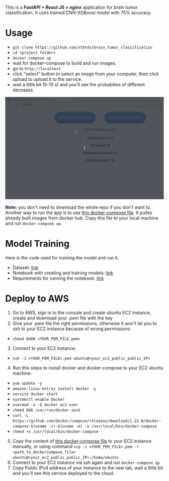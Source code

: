 This is a ***FastAPI + React JS + nginx*** application for brain tumor classification. 
It uses trained CNN-XGBoost model with 75% accuracy.  

# Usage 
- `git clone https://github.com/xtbtds/brain_tumor_classification`
- `cd <project folder>`
- `docker-compose up`
- wait for docker-compose to build and run images.
- go to `http://localhost` 
- click "select" button to select an image from your computer, then click upload to upload it to the service.
- wait a little bit (5-10 s) and you'll see the probabilies of different deceases

![](app-usage-gif.gif) 

**Note:** you don't need to download the whole repo if you don't want to. Another way to run the app is to use [this  docker-compose file](https://github.com/xtbtds/brain_tumor_classification/blob/main/pulled/docker-compose.yml). It pulles already built images from docker hub. Copy this file to your local machine and run `docker-compose up`. 

# Model Training
Here is the code used for training the model and run it.  
- Dataset: [link](https://github.com/sartajbhuvaji/brain-tumor-classification-dataset)
- Notebook with creating and training models: [link](https://github.com/xtbtds/ml-zoomcamp/blob/main/notebook_for_capstone_project.ipynb)
- Requirements for running the notebook: [link](https://github.com/xtbtds/brain_tumor_classification_mlzoomcamp/blob/main/training/requirements.txt)


# Deploy to AWS
1. Go to AWS, sign in to the console and create ubuntu EC2 instance, create and download your .pem file with the key 
2. Give your .pem file the right permissions, otherwise it won't let you to ssh to your EC2 instance because of wrong permissions:
  - `chmod 0400 <YOUR_PEM_FILE.pem>`
3. Connect to your EC2 instance:
  - `ssh -i <YOUR_PEM_FILE>.pem ubuntu@<your_ec2_public_public_IP>`
4. Run this steps to install docker and docker-compose to your EC2 ubuntu machine:
  - `yum update -y`
  - `amazon-linux-extras install docker -y`
  - `service docker start`
  - `systemctl enable docker`
  - `usermod -a -G docker ec2-user`
  - `chmod 666 /var/run/docker.sock`
  - `curl -L https://github.com/docker/compose/releases/download/1.22.0/docker-compose-$(uname -s)-$(uname -m) -o /usr/local/bin/docker-compose`
  - `chmod +x /usr/local/bin/docker-compose`
5. Copy the content of [this  docker-compose file](https://github.com/xtbtds/brain_tumor_classification/blob/main/pulled/docker-compose.yml) to your EC2 instance manually, or using command `scp -i <YOUR_PEM_FILE>.pem -r <path_to_dockercompose_file> ubuntu@<your_ec2_public_public_IP>:/home/ubuntu`
6. Connect to your EC2 instance via ssh again and run `docker-compose up`
7. Copy Public IPv4 address of your instance to the new tab, wait a little bit and you'll see this service deployed to the cloud.
